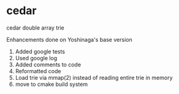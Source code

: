 # cedar
cedar double array trie

Enhancements done on Yoshinaga's base version
1. Added google tests
2. Used google log
3. Added comments to code
4. Reformatted code
5. Load trie via mmap(2) instead of reading entire trie in memory
6. move to cmake build system

